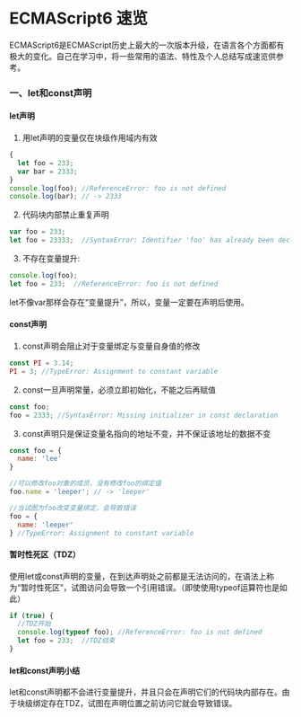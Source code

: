 # ECMAScript6 速览
ECMAScript6是ECMAScript历史上最大的一次版本升级，在语言各个方面都有极大的变化。自己在学习中，将一些常用的语法、特性及个人总结写成速览供参考。

### 一、let和const声明
#### let声明 
1. 用let声明的变量仅在块级作用域内有效  
``` javascript
{
  let foo = 233;
  var bar = 2333;
}
console.log(foo); //ReferenceError: foo is not defined
console.log(bar); // -> 2333
```
2. 代码块内部禁止重复声明  
``` JavaScript
var foo = 233;
let foo = 23333;  //SyntaxError: Identifier 'foo' has already been declared
```
3. 不存在变量提升:
``` javascript
console.log(foo);
let foo = 233;  //ReferenceError: foo is not defined
```
let不像var那样会存在“变量提升”，所以，变量一定要在声明后使用。
#### const声明
1. const声明会阻止对于变量绑定与变量自身值的修改
``` JavaScript
const PI = 3.14;
PI = 3; //TypeError: Assignment to constant variable
```
2. const一旦声明常量，必须立即初始化，不能之后再赋值
``` JavaScript
const foo;
foo = 2333; //SyntaxError: Missing initializer in const declaration
```
3. const声明只是保证变量名指向的地址不变，并不保证该地址的数据不变
``` JavaScript
const foo = {
  name: 'lee'
}

//可以修改foo对象的成员，没有修改foo的绑定值
foo.name = 'leeper'; // -> 'leeper'

//当试图为foo改变变量绑定，会导致错误
foo = {
  name: 'leeper'
} //TypeError: Assignment to constant variable
```
#### 暂时性死区（TDZ）
使用let或const声明的变量，在到达声明处之前都是无法访问的，在语法上称为“暂时性死区”，试图访问会导致一个引用错误。（即使使用typeof运算符也是如此）
``` JavaScript
if (true) {
  //TDZ开始
  console.log(typeof foo); //ReferenceError: foo is not defined
  let foo = 233;  //TDZ结束
}
```
#### let和const声明小结
let和const声明都不会进行变量提升，并且只会在声明它们的代码块内部存在。由于块级绑定存在TDZ，试图在声明位置之前访问它就会导致错误。